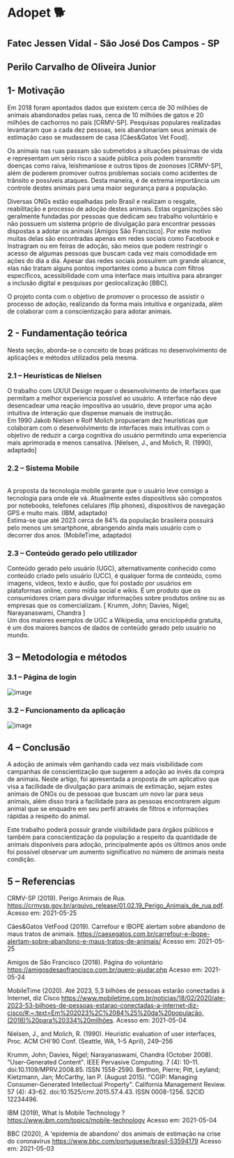 # Adopet :dog2:
## Fatec Jessen Vidal - São José Dos Campos - SP 
## Perilo Carvalho de Oliveira Junior
## 1-	Motivação
Em 2018 foram apontados dados que existem cerca de 30 milhões de animais abandonados pelas ruas, cerca de 10 milhões de gatos e 20 milhões de cachorros no país [CRMV-SP]. Pesquisas populares realizadas levantaram que a cada dez pessoas, seis abandonariam seus animais de estimação caso se mudassem de casa [Cães&Gatos Vet Food].

Os animais nas ruas passam são submetidos a situações péssimas de vida e representam um sério risco a saúde pública pois podem transmitir doenças como raiva, leishmaniose e outros tipos de zoonoses [CRMV-SP], além de poderem promover outros problemas sociais como acidentes de trânsito e possíveis ataques. Desta maneira, é de extrema importância um controle destes animais para uma maior segurança para a população.

Diversas ONGs estão espalhadas pelo Brasil e realizam o resgate, reabilitação e processo de adoção destes animais. Estas organizações são geralmente fundadas por pessoas que dedicam seu trabalho voluntário e não possuem um sistema próprio de divulgação para encontrar pessoas dispostas a adotar os animais [Amigos São Francisco]. 
Por este motivo muitas delas são encontradas apenas em redes sociais como Facebook e Instragram ou em feiras de adoção, são meios que podem restringir o acesso de algumas pessoas que buscam cada vez mais comodidade em ações do dia a dia.
Apesar das redes sociais possuírem um grande alcance, elas não tratam alguns pontos importantes como a busca com filtros específicos, acessibilidade com uma interface mais intuitiva para abranger a inclusão digital e pesquisas por geolocalização [BBC].  

O projeto conta com o objetivo de promover o processo de assistir o processo de adoção, realizando da forma mais intuitiva e organizada, além de colaborar com a conscientização para adotar animais.
##
## 2 - Fundamentação teórica
Nesta seção, aborda-se o conceito de boas práticas no desenvolvimento de aplicações e métodos utilizados pela mesma.
### 2.1 – Heurísticas de Nielsen
O trabalho com UX/UI Design requer o desenvolvimento de interfaces que permitam a melhor experiencia possível ao usuário. A interface não deve desencadear uma reação impositiva ao usuário, deve propor uma ação intuitiva de interação que dispense manuais de instrução.
<br>Em 1990 Jakob Nielsen e Rolf Molich propuseram dez heurísticas que colaboram com o desenvolvimento de interfaces mais intuitivas com o objetivo de reduzir a carga cognitiva do usuário permitindo uma experiencia mais aprimorada e menos cansativa. [Nielsen, J., and Molich, R. (1990), adaptado]
### 2.2 – Sistema Mobile
<br>A proposta da tecnologia mobile garante que o usuário leve consigo a tecnologia para onde ele vá. Atualmente estes dispositivos são compostos por notebooks, telefones celulares (flip phones), dispositivos de navegação GPS e muito mais. (IBM, adaptado)
<br>Estima-se que até 2023 cerca de 84% da população brasileira possuirá pelo menos um smartphone, abrangendo ainda mais usuário com o decorrer dos anos. (MobileTime, adaptado)
### 2.3 – Conteúdo gerado pelo utilizador
Conteúdo gerado pelo usuário (UGC), alternativamente conhecido como conteúdo criado pelo usuário (UCC), é qualquer forma de conteúdo, como imagens, vídeos, texto e áudio, que foi postado por usuários em plataformas online, como mídia social e wikis. É um produto que os consumidores criam para divulgar informações sobre produtos online ou as empresas que os comercializam. [ Krumm, John; Davies, Nigel; Narayanaswami, Chandra ]
<br>Um dos maiores exemplos de UGC a Wikipedia, uma enciclopédia gratuita, é um dos maiores bancos de dados de conteúdo gerado pelo usuário no mundo.  
##
## 3 – Metodologia e métodos
### 3.1 – Página de login<br>
![image](https://user-images.githubusercontent.com/71049428/121434047-1fec9900-c953-11eb-8231-98bb639da2b4.png)
<br>
### 3.2 – Funcionamento da aplicação<br>
![image](https://user-images.githubusercontent.com/71049428/121274114-2a018f80-c8a0-11eb-9db3-ca9210e089be.png)

##

## 4 – Conclusão
A adoção de animais vêm ganhando cada vez mais visibilidade com campanhas de conscientização que sugerem a adoção ao invés da compra de animais. Neste artigo, foi apresentada a proposta de um aplicativo que visa a facilidade de divulgação para animais de extimação, sejam estes animais de ONGs ou de pessoas que buscam um novo lar para seus animais, além disso trará a facilidade para as pessoas encontrarem algum animal que se enquadre em seu perfil através de filtros e informações rápidas a respeito do animal.

Este trabalho poderá possuir grande visibilidade para órgãos públicos e também para conscientização da população a respeito da quantidade de animais disponíveis para adoção, principalmente após os últimos anos onde foi possível observar um aumento significativo no número de animais nesta condição.

## 5 – Referencias
CRMV-SP (2019). Perigo Animais de Rua.
https://crmvsp.gov.br/arquivo_release/01.02.19_Perigo_Animais_de_rua.pdf.
Acesso em: 2021-05-25

Cães&Gatos VetFood (2019). Carrefour e IBOPE alertam sobre abandono de maus tratos de animais.
https://caesegatos.com.br/carrefour-e-ibope-alertam-sobre-abandono-e-maus-tratos-de-animais/
Acesso em: 2021-05-25

Amigos de São Francisco (2018). Página do voluntário
https://amigosdesaofrancisco.com.br/quero-ajudar.php
Acesso em: 2021-05-24

MobileTime (2020). Até 2023, 5,3 bilhões de pessoas estarão conectadas à Internet, diz Cisco
https://www.mobiletime.com.br/noticias/18/02/2020/ate-2023-53-bilhoes-de-pessoas-estarao-conectadas-a-internet-diz-cisco/#:~:text=Em%202023%2C%2084%25%20da%20população,(2018)%20para%20334%20milhões.
Acesso em: 2021-05-04

Nielsen, J., and Molich, R. (1990). Heuristic evaluation of user interfaces, Proc. ACM CHI'90 Conf. (Seattle, WA, 1–5 April), 249–256

Krumm, John; Davies, Nigel; Narayanaswami, Chandra (October 2008). "User-Generated Content". IEEE Pervasive Computing. 7 (4): 10–11. doi:10.1109/MPRV.2008.85. ISSN 1558-2590. Berthon, Pierre; Pitt, Leyland; Kietzmann, Jan; McCarthy, Ian P. (August 2015). "CGIP: Managing Consumer-Generated Intellectual Property". California Management Review. 57 (4): 43–62. doi:10.1525/cmr.2015.57.4.43. ISSN 0008-1256. S2CID 12234496.

IBM (2019), What Is Mobile Technology ?
https://www.ibm.com/topics/mobile-technology
Acesso em: 2021-05-04

BBC (2020), A 'epidemia de abandono' dos animais de estimação na crise do coronavírus
https://www.bbc.com/portuguese/brasil-53594179
Acesso em: 2021-05-03


